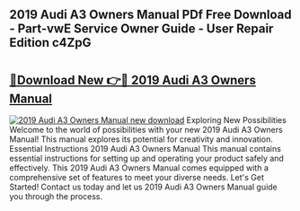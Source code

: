 ## 2019 Audi A3 Owners Manual PDf Free Download - Part-vwE Service Owner Guide - User Repair Edition c4ZpG

# <h2><a href="http://bc20380.oget.top/?id=2019+Audi+A3+Owners+Manual">🔗Download New 👉🔴 2019 Audi A3 Owners Manual</a></h2>

[![2019 Audi A3 Owners Manual new download](https://i.imgur.com/5g1atiW.png)](http://bc20380.oget.top/?id=2019+Audi+A3+Owners+Manual)
Exploring New Possibilities Welcome to the world of possibilities with your new 2019 Audi A3 Owners Manual! This manual explores its potential for creativity and innovation. Essential Instructions 2019 Audi A3 Owners Manual This manual contains essential instructions for setting up and operating your product safely and effectively. This 2019 Audi A3 Owners Manual comes equipped with a comprehensive set of features to meet your diverse needs. Let's Get Started! Contact us today and let us 2019 Audi A3 Owners Manual guide you through the process.
